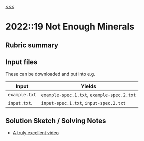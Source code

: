 [<<<](../README.md)

# 2022::19 Not Enough Minerals

## Rubric summary

## Input files

These can be downloaded and put into e.g.

| Input         | Yields                                     |
|---------------|--------------------------------------------|
| `example.txt` | `example-spec.1.txt`, `example-spec.2.txt` |
| `input.txt`.  | `input-spec.1.txt`, `input-spec.2.txt`     |

## Solution Sketch / Solving Notes

- [A truly excellent video](https://www.youtube.com/watch?v%253D5rb0vvJ7NCY)